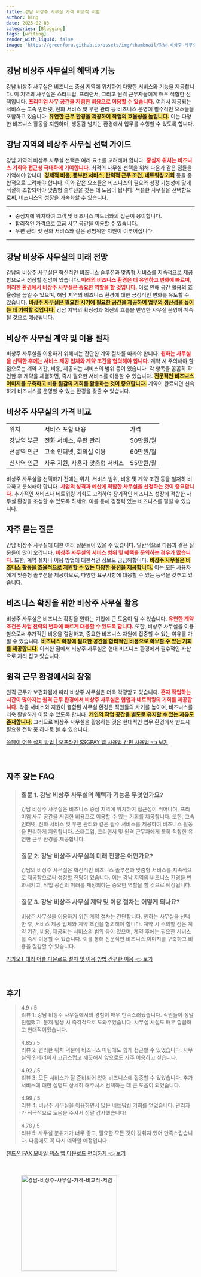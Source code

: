 ```yaml
---
title: 강남 비상주 사무실 가격 비교적 저렴
author: bing
date: 2025-02-03
categories: [Blogging]
tags: [writing]
render_with_liquid: false
image: 'https://greenforu.github.io/assets/img/thumbnail/강남-비상주-사무실-가격-비교적-저렴.webp'
---
```



<h2 id='강남 비상주 사무실의 혜택과 기능'>강남 비상주 사무실의 혜택과 기능</h2>

<p>강남 비상주 사무실은 비즈니스 중심 지역에 위치하여 다양한 서비스와 기능을 제공합니다. 이 지역의 사무실은 스타트업, 프리랜서, 그리고 원격 근무자들에게 매우 적합한 선택입니다. <b><span style="color: #ee2323;">프리미엄 사무 공간을 저렴한 비용으로 이용할 수 있습니다.</span></b> 여기서 제공되는 서비스는 고속 인터넷, 전화 서비스 및 우편 관리 등 비즈니스 운영에 필수적인 요소들을 포함하고 있습니다. <b><span style="background-color: #ffe066;">유연한 근무 환경을 제공하여 작업의 효율성을 높입니다.</span></b> 이는 다양한 비즈니스 활동을 지원하며, 생동감 넘치는 환경에서 업무를 수행할 수 있도록 합니다.</p>

<h2 id='강남 지역의 비상주 사무실 선택 가이드'>강남 지역의 비상주 사무실 선택 가이드</h2>

<p>강남 지역의 비상주 사무실 선택은 여러 요소를 고려해야 합니다. <b><span style="color: #ee2323;">중심지 위치는 비즈니스 기회와 접근성 극대화에 기여합니다.</span></b> 최적의 사무실 선택을 위해 다음과 같은 점들을 기억해야 합니다. <b><span style="background-color: #ffe066;">경제적 비용, 풍부한 서비스, 탄력적 근무 조건, 네트워킹 기회</span></b> 등을 종합적으로 고려해야 합니다. 이와 같은 요소들은 비즈니스의 필요와 성장 가능성에 맞게 적절히 조합되어야 맞춤형 솔루션을 찾는 데 도움이 됩니다. 적절한 사무실을 선택함으로써, 비즈니스의 성장을 가속화할 수 있습니다.</p>

<hr />

<ul>
    <li>중심지에 위치하여 고객 및 비즈니스 파트너와의 접근이 용이합니다.</li>
    <li>합리적인 가격으로 고급 사무 공간을 이용할 수 있습니다.</li>
    <li>우편 관리 및 전화 서비스와 같은 광범위한 지원이 이루어집니다.</li>
</ul>

<hr />

<h2 id='강남 비상주 사무실의 미래 전망'>강남 비상주 사무실의 미래 전망</h2>

<p>강남의 비상주 사무실은 혁신적인 비즈니스 솔루션과 맞춤형 서비스를 지속적으로 제공함으로써 성장할 전망이 있습니다. <b><span style="color: #ee2323;">미래의 비즈니스 환경은 더 유연하고 변화에 빠르며, 이러한 환경에서 비상주 사무실은 중요한 역할을 할 것입니다.</span></b> 이로 인해 공간 활용의 효율성을 높일 수 있으며, 해당 지역의 비즈니스 환경에 대한 긍정적인 변화를 유도할 수 있습니다. <b><span style="background-color: #ffe066;">비상주 사무실은 필요한 시기에 필요한 공간을 제공하여 업무의 생산성을 높이는 데 기여할 것입니다.</span></b> 강남 지역의 확장성과 혁신의 흐름을 반영한 사무실 운영이 계속될 것으로 예상됩니다.</p>

<h2 id='비상주 사무실 계약 및 이용 절차'>비상주 사무실 계약 및 이용 절차</h2>

<p>비상주 사무실을 이용하기 위해서는 간단한 계약 절차를 따라야 합니다. <b><span style="color: #ee2323;">원하는 사무실을 선택한 후에는 서비스 제공 업체와 계약 조건을 협의해야 합니다.</span></b> 계약 시 주의해야 할 점으로는 계약 기간, 비용, 제공되는 서비스의 범위 등이 있습니다. 각 항목을 꼼꼼히 확인한 후 계약을 체결하면, 즉시 필요한 서비스를 이용할 수 있습니다. <b><span style="background-color: #ffe066;">전문적인 비즈니스 이미지를 구축하고 비용 절감의 기회를 활용하는 것이 중요합니다.</span></b> 계약이 완료되면 신속하게 비즈니스를 운영할 수 있는 환경을 갖출 수 있습니다.</p>

<h2 id='비상주 사무실의 가격 비교'>비상주 사무실의 가격 비교</h2>

<table>
    <tr>
        <td>위치</td>
        <td>서비스 포함 내용</td>
        <td>가격</td>
    </tr>
    <tr>
        <td>강남역 부근</td>
        <td>전화 서비스, 우편 관리</td>
        <td>50만원/월</td>
    </tr>
    <tr>
        <td>선릉역 인근</td>
        <td>고속 인터넷, 회의실 이용</td>
        <td>60만원/월</td>
    </tr>
    <tr>
        <td>신사역 인근</td>
        <td>사무 지원, 사용자 맞춤형 서비스</td>
        <td>55만원/월</td>
    </tr>
</table>

<p>비상주 사무실을 선택하기 전에는 위치, 서비스 범위, 비용 및 계약 조건 등을 철저히 비교하고 분석해야 합니다. <b><span style="color: #ee2323;">사업의 성격과 예산에 적합한 사무실을 선정하는 것이 중요합니다.</span></b> 추가적인 서비스나 네트워킹 기회도 고려하여 장기적인 비즈니스 성장에 적합한 사무실 환경을 조성할 수 있도록 하세요. 이를 통해 경쟁력 있는 비즈니스를 펼칠 수 있습니다.</p>

<h2 id='자주 묻는 질문'>자주 묻는 질문</h2>

<p>강남 비상주 사무실에 대한 여러 질문들이 있을 수 있습니다. 일반적으로 다음과 같은 질문들이 많이 오갑니다. <b><span style="color: #ee2323;">비상주 사무실의 서비스 범위 및 혜택을 문의하는 경우가 많습니다.</span></b> 또한, 계약 절차나 이용 방법에 대한적인 정보도 궁금해합니다. <b><span style="background-color: #ffe066;">비상주 사무실은 비즈니스 활동을 효율적으로 지원할 수 있는 다양한 옵션을 제공합니다.</span></b> 이는 모든 사용자에게 맞춤형 솔루션을 제공하므로, 다양한 요구사항에 대응할 수 있는 능력을 갖추고 있습니다.</p>

<h2 id='비즈니스 확장을 위한 비상주 사무실 활용'>비즈니스 확장을 위한 비상주 사무실 활용</h2>

<p>비상주 사무실은 비즈니스 확장을 원하는 기업에 큰 도움이 될 수 있습니다. <b><span style="color: #ee2323;">유연한 계약 조건은 사업 전략의 변화에 빠르게 대응할 수 있도록 합니다.</span></b> 또한, 비상주 사무실을 이용함으로써 추가적인 비용을 절감하고, 중요한 비즈니스 자원에 집중할 수 있는 여유를 가질 수 있습니다. <b><span style="background-color: #ffe066;">비즈니스 확장에 필요한 공간을 합리적인 비용으로 확보할 수 있는 기회를 제공합니다.</span></b> 이러한 점에서 비상주 사무실은 현대 비즈니스 환경에서 필수적인 자산으로 자리 잡고 있습니다.</p>

<h2 id='원격 근무 환경에서의 장점'>원격 근무 환경에서의 장점</h2>

<p>원격 근무가 보편화됨에 따라 비상주 사무실은 더욱 각광받고 있습니다. <b><span style="color: #ee2323;">혼자 작업하는 시간이 많아지는 원격 근무 환경에서 비상주 사무실은 협업과 네트워킹의 기회를 제공합니다.</span></b> 각종 서비스와 지원이 결합된 사무실 환경은 직원들의 사기를 높이며, 비즈니스를 더욱 활발하게 이끌 수 있도록 합니다. <b><span style="background-color: #ffe066;">개인의 작업 공간을 별도로 유지할 수 있는 자유도 존재합니다.</span></b> 그러므로 비상주 사무실을 활용하는 것은 현대적인 업무 환경에서 반드시 필요한 전략 중 하나로 볼 수 있습니다.</p>


<p><a class="click-button" title="쓱페이 어플 설치 방법 | 오프라인 SSGPAY 앱 사용법 간편 사용법" href="https://greenforu.github.io/posts/%EC%93%B1%ED%8E%98%EC%9D%B4-%EC%96%B4%ED%94%8C-%EC%84%A4%EC%B9%98-%EB%B0%A9%EB%B2%95-%EC%98%A4%ED%94%84%EB%9D%BC%EC%9D%B8-SSGPAY-%EC%95%B1-%EC%82%AC%EC%9A%A9%EB%B2%95-%EA%B0%84%ED%8E%B8-%EC%82%AC%EC%9A%A9%EB%B2%95/" rel="dofollow">쓱페이 어플 설치 방법 | 오프라인 SSGPAY 앱 사용법 간편 사용법 👈 보기</a></p><br>
<h2 id='자주_찾는_FAQ'>자주 찾는 FAQ</h2>
<div itemscope="" itemtype="https://schema.org/FAQPage"> 
<blockquote> 
<div itemscope="" itemprop="mainEntity" itemtype="https://schema.org/Question"> 
<h3 itemprop="name">질문 1. 강남 비상주 사무실의 혜택과 기능은 무엇인가요?</h3> 
<div itemscope="" itemprop="acceptedAnswer" itemtype="https://schema.org/Answer"> 
<span itemprop="text"> 
<p>강남 비상주 사무실은 비즈니스 중심 지역에 위치하여 접근성이 뛰어나며, 프리미엄 사무 공간을 저렴한 비용으로 이용할 수 있는 기회를 제공합니다. 또한, 고속 인터넷, 전화 서비스 및 우편 관리와 같은 필수 서비스를 제공하여 비즈니스 활동을 편리하게 지원합니다. 스타트업, 프리랜서 및 원격 근무자에게 특히 적합한 유연한 근무 환경을 제공합니다.</p> 
</span> 
</div> 
</div> 
<div itemscope="" itemprop="mainEntity" itemtype="https://schema.org/Question"> 
<h3 itemprop="name">질문 2. 강남 비상주 사무실의 미래 전망은 어떤가요?</h3> 
<div itemscope="" itemprop="acceptedAnswer" itemtype="https://schema.org/Answer"> 
<span itemprop="text"> 
<p>강남의 비상주 사무실은 혁신적인 비즈니스 솔루션과 맞춤형 서비스를 지속적으로 제공함으로써 성장할 전망이 있습니다. 이는 강남 지역의 비즈니스 환경을 변화시키고, 작업 공간의 미래를 재정의하는 중요한 역할을 할 것으로 예상됩니다.</p> 
</span> 
</div> 
</div> 
<div itemscope="" itemprop="mainEntity" itemtype="https://schema.org/Question"> 
<h3 itemprop="name">질문 3. 강남 비상주 사무실 계약 및 이용 절차는 어떻게 되나요?</h3> 
<div itemscope="" itemprop="acceptedAnswer" itemtype="https://schema.org/Answer"> 
<span itemprop="text"> 
<p>비상주 사무실을 이용하기 위한 계약 절차는 간단합니다. 원하는 사무실을 선택한 후, 서비스 제공 업체와 계약 조건을 협의해야 합니다. 계약 시 주의할 점은 계약 기간, 비용, 제공되는 서비스의 범위 등이 있으며, 계약 후에는 필요한 서비스를 즉시 이용할 수 있습니다. 이를 통해 전문적인 비즈니스 이미지를 구축하고 비용을 절감할 수 있습니다.</p> 
</span> 
</div> 
</div> 
</blockquote> 
</div>
<p><a class="click-button" title="카카오T 대리 어플 다운로드 설치 및 이용 방법 간편한 이용" href="https://greenforu.github.io/posts/%EC%B9%B4%EC%B9%B4%EC%98%A4T-%EB%8C%80%EB%A6%AC-%EC%96%B4%ED%94%8C-%EB%8B%A4%EC%9A%B4%EB%A1%9C%EB%93%9C-%EC%84%A4%EC%B9%98-%EB%B0%8F-%EC%9D%B4%EC%9A%A9-%EB%B0%A9%EB%B2%95-%EA%B0%84%ED%8E%B8%ED%95%9C-%EC%9D%B4%EC%9A%A9/" rel="dofollow">카카오T 대리 어플 다운로드 설치 및 이용 방법 간편한 이용 👈 보기</a></p><br>
<h2 id='후기'>후기</h2>
<div itemscope itemtype="https://schema.org/Product">
  <blockquote>
  <div itemprop="review" itemscope itemtype="https://schema.org/Review">
      <div itemprop="reviewRating" itemscope itemtype="https://schema.org/Rating"> <span itemprop="ratingValue">4.9</span> / <span itemprop="bestRating">5</span> </div>
      <span itemprop="reviewBody">리뷰 1: 강남 비상주 사무실에서의 경험이 매우 만족스러웠습니다. 직원들이 정말 친절했고, 문제 발생 시 즉각적으로 도와주었습니다. 사무실 시설도 매우 깔끔하고 현대적이었습니다.</span>
  </div>
  <br>
  <div itemprop="review" itemscope itemtype="https://schema.org/Review">
      <div itemprop="reviewRating" itemscope itemtype="https://schema.org/Rating"> <span itemprop="ratingValue">4.85</span> / <span itemprop="bestRating">5</span> </div>
      <span itemprop="reviewBody">리뷰 2: 편리한 위치 덕분에 비즈니스 미팅에도 쉽게 접근할 수 있었습니다. 사무실의 인테리어가 고급스럽고 깨끗해서 앞으로도 자주 이용하고 싶습니다.</span>
  </div>
  <br>
  <div itemprop="review" itemscope itemtype="https://schema.org/Review">
      <div itemprop="reviewRating" itemscope itemtype="https://schema.org/Rating"> <span itemprop="ratingValue">4.92</span> / <span itemprop="bestRating">5</span> </div>
      <span itemprop="reviewBody">리뷰 3: 모든 서비스가 잘 준비되어 있어 비즈니스에 집중할 수 있었습니다. 추가 서비스에 대한 설명도 상세히 해주셔서 선택하는 데 큰 도움이 되었습니다.</span>
  </div>
  <br>
  <div itemprop="review" itemscope itemtype="https://schema.org/Review">
      <div itemprop="reviewRating" itemscope itemtype="https://schema.org/Rating"> <span itemprop="ratingValue">4.99</span> / <span itemprop="bestRating">5</span> </div>
      <span itemprop="reviewBody">리뷰 4: 비상주 사무실을 이용하면서 많은 네트워킹 기회를 얻었습니다. 관리자가 적극적으로 도움을 주셔서 정말 감사했습니다!</span>
  </div>
  <br>
  <div itemprop="review" itemscope itemtype="https://schema.org/Review">
      <div itemprop="reviewRating" itemscope itemtype="https://schema.org/Rating"> <span itemprop="ratingValue">4.78</span> / <span itemprop="bestRating">5</span> </div>
      <span itemprop="reviewBody">리뷰 5: 사무실 분위기가 너무 좋고, 필요한 모든 것이 갖춰져 있어 만족스럽습니다. 다음에도 꼭 다시 예약할 예정입니다.</span>
  </div>
  </blockquote>
</div>
<p><a class="click-button" title="핸드폰 FAX 모바일 팩스 앱 다운로드 편리하게" href="https://greenforu.github.io/posts/%ED%95%B8%EB%93%9C%ED%8F%B0-FAX-%EB%AA%A8%EB%B0%94%EC%9D%BC-%ED%8C%A9%EC%8A%A4-%EC%95%B1-%EB%8B%A4%EC%9A%B4%EB%A1%9C%EB%93%9C-%ED%8E%B8%EB%A6%AC%ED%95%98%EA%B2%8C/" rel="dofollow">핸드폰 FAX 모바일 팩스 앱 다운로드 편리하게 👈 보기</a></p><br>
<figure class="image"><img src="https://greenforu.github.io/assets/img/thumbnail/강남-비상주-사무실-가격-비교적-저렴.webp" alt="강남-비상주-사무실-가격-비교적-저렴" width="256" height="256"></figure>